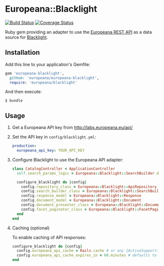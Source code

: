 # Europeana::Blacklight

[![Build Status](https://travis-ci.org/europeana/europeana-blacklight.svg)](https://travis-ci.org/europeana/europeana-blacklight) [![Coverage Status](https://coveralls.io/repos/europeana/europeana-blacklight/badge.svg)](https://coveralls.io/r/europeana/europeana-blacklight)

Ruby gem providing an adapter to use the
[Europeana REST API](http://labs.europeana.eu/api/introduction/) as a data
source for [Blacklight](http://projectblacklight.org/).

## Installation

Add this line to your application's Gemfile:

```ruby
gem 'europeana-blacklight',
  github: 'europeana/europeana-blacklight',
  require: 'europeana/blacklight'
```

And then execute:

    $ bundle

## Usage

1. Get a Europeana API key from http://labs.europeana.eu/api/
2. Set the API key in `config/blacklight.yml`:
    
    ```yml
    production:
      europeana_api_key: YOUR_API_KEY
    ```
    
3. Configure Blacklight to use the Europeana API adapter:
    
    ```ruby
    class CatalogController < ApplicationController
      self.search_params_logic = Europeana::Blacklight::SearchBuilder.default_processor_chain

      configure_blacklight do |config|
        config.repository_class = Europeana::Blacklight::ApiRepository
        config.search_builder_class = Europeana::Blacklight::SearchBuilder
        config.response_model = Europeana::Blacklight::Response
        config.document_model = Europeana::Blacklight::Document
        config.document_presenter_class = Europeana::Blacklight::DocumentPresenter
        config.facet_paginator_class = Europeana::Blacklight::FacetPaginator
      end
    end
    ```

4. Caching (optional)

   To enable caching of API responses:

   ```ruby
   configure_blacklight do |config|
     config.europeana_api_cache = Rails.cache # or any {ActiveSupport::Cache} instance
     config.europeana_api_cache_expires_in = 60.minutes # defaults to 24.hours
   end
   ```
